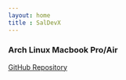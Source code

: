 ```yaml
---
layout: home 
title : SalDevX
---
```

<section class="container mx-auto p-5">
   <h3 class="text-3xl font-bold text-center">Arch Linux Macbook Pro/Air</h3>
    <div class="flex justify-center mt-8">
        <div class="grid md:grid-cols-1 gap-6">
            <a href="https://github.com/SalDevX/archlinux-BCM4360_SUPPORT" target="_blank" class="p-5 bg-gray-800 text-white rounded-lg text-center">
                GitHub Repository
            </a>
            <br><br><br>
        </div>
    </div>
</section>




